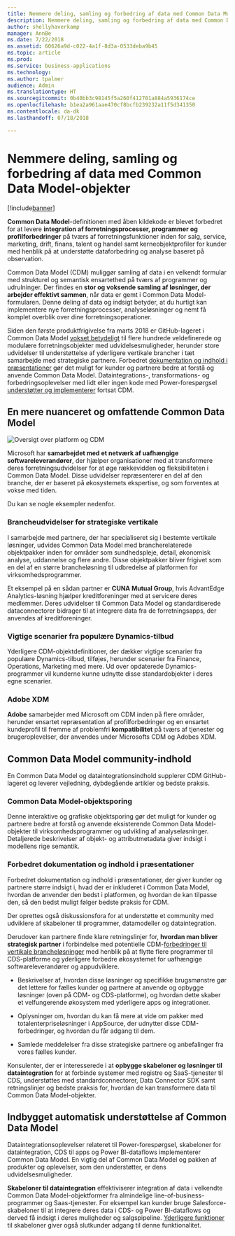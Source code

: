 ```yaml
---
title: Nemmere deling, samling og forbedring af data med Common Data Model-objekter
description: Nemmere deling, samling og forbedring af data med Common Data Model-objekter
author: shellyhaverkamp
manager: AnnBe
ms.date: 7/22/2018
ms.assetid: 60626a9d-c022-4a1f-8d3a-0533deba9b45
ms.topic: article
ms.prod: 
ms.service: business-applications
ms.technology: 
ms.author: tpalmer
audience: Admin
ms.translationtype: HT
ms.sourcegitcommit: 0b40bb3c98145f5a260f412701a884a5936174ce
ms.openlocfilehash: b1ea2a961aae470cf8bcfb239232a11f5d341350
ms.contentlocale: da-dk
ms.lasthandoff: 07/18/2018

---
```

# <a name="easier-sharing-unification-and-enrichment-of-data-with-common-data-model-entities"></a>Nemmere deling, samling og forbedring af data med Common Data Model-objekter


[!include[banner](../../includes/banner.md)]

**Common Data Model**-definitionen med åben kildekode er blevet forbedret for at levere **integration af forretningsprocesser, programmer og profilforbedringer** på tværs af forretningsfunktioner inden for salg, service, marketing, drift, finans, talent og handel samt kerneobjektprofiler for kunder med henblik på at understøtte dataforbedring og analyse baseret på observation.

Common Data Model (CDM) muliggør samling af data i en velkendt formular med strukturel og semantisk ensartethed på tværs af programmer og udrulninger. Der findes en **stor og voksende samling af løsninger, der arbejder effektivt sammen**, når data er gemt i Common Data Model-formularen. Denne deling af data og indsigt betyder, at du hurtigt kan implementere nye forretningsprocesser, analyseløsninger og nemt få komplet overblik over dine forretningsoperationer.

Siden den første produktfrigivelse fra marts 2018 er GitHub-lageret i Common Data Model [vokset betydeligt](#a-more-expressive-richer-common-data-model) til flere hundrede veldefinerede og modulære forretningsobjekter med udvidelsesmuligheder, herunder store udvidelser til understøttelse af yderligere vertikale brancher i tæt samarbejde med strategiske partnere. Forbedret [dokumentation og indhold i præsentationer](#common-data-model-and-data-integration-community-content) gør det muligt for kunder og partnere bedre at forstå og anvende Common Data Model. Dataintegrations-, transformations- og forbedringsoplevelser med lidt eller ingen kode med Power-forespørgsel [understøtter og implementerer](#built-in-support-for-the-common-data-model) fortsat CDM.

##  <a name="a-more-expressive-richer-common-data-model"></a>En mere nuanceret og omfattende Common Data Model

![Oversigt over platform og CDM](media/a-more-expressive-richer-common-data-model-1.png "Oversigt over platform og CDM")
<!-- picture -->

Microsoft har **samarbejdet med et netværk af uafhængige softwareleverandører**, der hjælper organisationer med at transformere deres forretningsudvidelser for at øge rækkevidden og fleksibiliteten i Common Data Model. Disse udvidelser repræsenterer en del af den branche, der er baseret på økosystemets ekspertise, og som forventes at vokse med tiden. 

Du kan se nogle eksempler nedenfor.

<a name="industry"></a>
### <a name="industry-extensions-for-strategic-verticals"></a>Brancheudvidelser for strategiske vertikale

I samarbejde med partnere, der har specialiseret sig i bestemte vertikale løsninger, udvides Common Data Model med brancherelaterede objektpakker inden for områder som sundhedspleje, detail, økonomisk analyse, uddannelse og flere andre. Disse objektpakker bliver frigivet som en del af en større brancheløsning til udbredelse af platformen for virksomhedsprogrammer.

Et eksempel på en sådan partner er **CUNA Mutual Group**, hvis AdvantEdge Analytics-løsning hjælper kreditforeninger med at servicere deres medlemmer. Deres udvidelser til Common Data Model og standardiserede dataconnectorer bidrager til at integrere data fra de forretningsapps, der anvendes af kreditforeninger. 

<a name="dynamics"></a>
### <a name="key-scenarios-from-popular-dynamics-offerings"></a>Vigtige scenarier fra populære Dynamics-tilbud
Yderligere CDM-objektdefinitioner, der dækker vigtige scenarier fra populære Dynamics-tilbud, tilføjes, herunder scenarier fra Finance, Operations, Marketing med mere. Ud over opdaterede Dynamics-programmer vil kunderne kunne udnytte disse standardobjekter i deres egne scenarier. 

### <a name="adobe-xdm"></a>Adobe XDM

**Adobe** samarbejder med Microsoft om CDM inden på flere områder, herunder ensartet repræsentation af profilforbedringer og en ensartet kundeprofil til fremme af problemfri **kompatibilitet** på tværs af tjenester og brugeroplevelser, der anvendes under Microsofts CDM og Adobes XDM.


##  <a name="common-data-model-community-content"></a>Common Data Model community-indhold

En Common Data Model og dataintegrationsindhold supplerer CDM GitHub-lageret og leverer vejledning, dybdegående artikler og bedste praksis.

<a name="explorer"></a>
### <a name="common-data-model-entity-explorer"></a>Common Data Model-objektsporing

Denne interaktive og grafiske objektsporing gør det muligt for kunder og partnere bedre at forstå og anvende eksisterende Common Data Model-objekter til virksomhedsprogrammer og udvikling af analyseløsninger. Detaljerede beskrivelser af objekt- og attributmetadata giver indsigt i modellens rige semantik.

<a name="docs"></a>
### <a name="improved-documentation-and-presentation-content"></a>Forbedret dokumentation og indhold i præsentationer
Forbedret dokumentation og indhold i præsentationer, der giver kunder og partnere større indsigt i, hvad der er inkluderet i Common Data Model, hvordan de anvender den bedst i platformen, og hvordan de kan tilpasse den, så den bedst muligt følger bedste praksis for CDM.

Der oprettes også diskussionsfora for at understøtte et community med udviklere af skabeloner til programmer, datamodeller og dataintegration.

Derudover kan partnere finde klare retningslinjer for, **hvordan man bliver strategisk partner** i forbindelse med potentielle CDM-[forbedringer til vertikale brancheløsninger](#industry-extensions-for-strategic-verticals) med henblik på at flytte flere programmer til CDS-platforme og yderligere forbedre økosystemet for uafhængige softwareleverandører og appudviklere. 

-   Beskrivelser af, hvordan disse løsninger og specifikke brugsmønstre gør det lettere for fælles kunder og partnere at anvende og opbygge løsninger (oven på CDM- og CDS-platforme), og hvordan dette skaber et velfungerende økosystem med yderligere apps og integrationer.

-   Oplysninger om, hvordan du kan få mere at vide om pakker med totalenterpriseløsninger i AppSource, der udnytter disse CDM-forbedringer, og hvordan du får adgang til dem.

-   Samlede meddelelser fra disse strategiske partnere og anbefalinger fra vores fælles kunder.

Konsulenter, der er interesserede i at **opbygge skabeloner og løsninger til dataintegration** for at forbinde systemer med registre og SaaS-tjenester til CDS, understøttes med standardconnectorer, Data Connector SDK samt retningslinjer og bedste praksis for, hvordan de kan transformere data til Common Data Model-objekter.


##  <a name="built-in-automatic-support-for-the-common-data-model"></a>Indbygget automatisk understøttelse af Common Data Model 

Dataintegrationsoplevelser relateret til Power-forespørgsel, skabeloner for dataintegration, CDS til apps og Power BI-dataflows implementerer Common Data Model. En vigtig del af Common Data Model og pakken af produkter og oplevelser, som den understøtter, er dens udvidelsesmuligheder. 

**Skabeloner til dataintegration** effektiviserer integration af data i velkendte Common Data Model-objektformer fra almindelige line-of-business-programmer og Saas-tjenester. For eksempel kan kunder bruge Salesforce-skabeloner til at integrere deres data i CDS- og Power BI-dataflows og derved få indsigt i deres muligheder og salgspipeline. [Yderligere funktioner](4-data-integration-admin.md#templates) til skabeloner giver også slutkunder adgang til denne funktionalitet.

